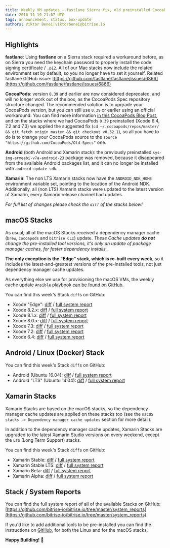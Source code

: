 ```yaml
---
title: Weekly VM updates - fastlane Sierra fix, old preinstalled CocoaPods changes
date: 2016-11-19 21:07 UTC
tags: announcement, status, box-update
authors: Viktor Benei|viktorbenei@bitrise.io
---
```


## Highlights

__fastlane__:
Using __fastlane__ on a Sierra stack required a workaround before,
as on Sierra you need the keychain password to properly install the code signing
certificate / `.p12`. All of our Mac stacks now include the related environment set
by default, so you no longer have to set it yourself.
Related fastlane GitHub issue: [https://github.com/fastlane/fastlane/issues/6866](https://github.com/fastlane/fastlane/issues/6866)

__CocoaPods__:
version `0.39` and earlier are now considered deprecated,
and will no longer work out of the box, as the CocoaPods Spec repository
structure changed. The recommended solution is to upgrade your CocoaPods
version, but you can still use `0.39` or earlier using an official workaround.
You can find more information [in this CocoaPods Blog Post](http://blog.cocoapods.org/Sharding/),
and on the stacks where we had CocoaPods `0.39` preinstalled (Xcode 6.4, 7.2 and 7.3)
we applied the suggested fix (`cd ~/.cocoapods/repos/master/ && git fetch origin master && git checkout v0.32.1`),
so all you have to do is to change your CocoaPods source to the `source "https://github.com/CocoaPods/Old-Specs"` one.

__Android__ (both Android and Xamarin stack):
the previously preinstalled `sys-img-armeabi-v7a-android-23` package was removed,
because it disappeared from the available Android packages list, and it can no longer
be installed with `android update sdk`.

__Xamarin__:
The non LTS Xamarin stacks now have the `ANDROID_NDK_HOME` environment variable set,
pointing to the location of the Android NDK.
Additionally, all (non LTS) Xamarin stacks were updated to the latest version of
Xamarin, every Xamarin release channel had updates.

_For full list of changes please check the `diff` of the stacks below!_

## macOS Stacks

As usual, all of the macOS Stacks received a dependency manager cache (`brew`, `cocoapods` and `bitrise CLI`) update.
*These Cache updates __do not__ change the pre-installed tool versions, it's
only an update of package manager caches, for faster dependency installs.*

**The only exception is the "Edge" stack, which is re-built every week**,
so it includes the latest-and-greatest versions of the pre-installed tools,
not just dependency manager cache updates.

As everything else we use for
provisioning the macOS VMs, the weekly cache update `Ansible` playbook
[can be found on GitHub](https://github.com/bitrise-io/osx-box-bootstrap/blob/master/weekly-cache-update-playbook.yml).

You can find this week's Stack `diff`s on GitHub:

* Xcode "Edge": [diff](https://github.com/bitrise-io/bitrise.io/pull/99/commits/83f39390654d0f7a0dff472ad0170e3ff17af7c7) / [full system report](https://github.com/bitrise-io/bitrise.io/blob/master/system_reports/osx-xcode-edge.log)
* Xcode 8.2.x: [diff](https://github.com/bitrise-io/bitrise.io/pull/99/commits/ee6a74dfcd8c66f2c41cb7b073460ad14cc1ff88) / [full system report](https://github.com/bitrise-io/bitrise.io/blob/master/system_reports/osx-xcode-8.2.x.log)
* Xcode 8.1.x: [diff](https://github.com/bitrise-io/bitrise.io/pull/99/commits/1a620c6278c470bbe22baf464046109c6cf3514f) / [full system report](https://github.com/bitrise-io/bitrise.io/blob/master/system_reports/osx-xcode-8.1.x.log)
* Xcode 8.0.x: [diff](https://github.com/bitrise-io/bitrise.io/pull/99/commits/b2f2118f8bda43d6ec6b8a511e593efcdf97b06d) / [full system report](https://github.com/bitrise-io/bitrise.io/blob/master/system_reports/osx-xcode-8.0.x.log)
* Xcode 7.3: [diff](https://github.com/bitrise-io/bitrise.io/pull/99/commits/1c1e797483e020b543c619bbc517f3b32f653f5f) / [full system report](https://github.com/bitrise-io/bitrise.io/blob/master/system_reports/osx-xcode-7.3.log)
* Xcode 7.2: [diff](https://github.com/bitrise-io/bitrise.io/pull/99/commits/57b5416e17f39dcaeecf83603c2a8c075c87ab0b) / [full system report](https://github.com/bitrise-io/bitrise.io/blob/master/system_reports/osx-xcode-7.2.log)
* Xcode 6.4: [diff](https://github.com/bitrise-io/bitrise.io/pull/99/commits/ec5174156cac8302cdd2ee49abe491fa33c81a34) / [full system report](https://github.com/bitrise-io/bitrise.io/blob/master/system_reports/osx-xcode-6.4.log)


## Android / Linux (Docker) Stack

You can find this week's Stack `diff`s on GitHub:

* Android (Ubuntu 16.04): [diff](https://github.com/bitrise-io/bitrise.io/pull/99/commits/b481cdf51035ef6e288583f90e4eab5f806d0188) / [full system report](https://github.com/bitrise-io/bitrise.io/blob/master/system_reports/linux-docker-android.log)
* Android "LTS" (Ubuntu 14.04): [diff](https://github.com/bitrise-io/bitrise.io/pull/99/commits/c2a80d6d8f55a2a92a49c041ebc3eee7aee1e21b) / [full system report](https://github.com/bitrise-io/bitrise.io/blob/master/system_reports/linux-docker-android-lts.log)


## Xamarin Stacks

Xamarin Stacks are based on the macOS stacks, so the dependency manager cache updates are applied
on these stacks too (see the `macOS stacks -> Dependency manager cache updates` section for more detail).

In addition to the dependency manager cache updates, Xamarin Stacks are upgraded to the latest
Xamarin Studio versions on every weekend, except the `LTS` (Long Term Support) stacks.

You can find this week's Stack `diff`s on GitHub:

* Xamarin Stable: [diff](https://github.com/bitrise-io/bitrise.io/pull/99/commits/94c4b956fc2443a440bf023d5aa3b8e9c514ea7c) / [full system report](https://github.com/bitrise-io/bitrise.io/blob/master/system_reports/osx-xamarin-stable.log)
* Xamarin Stable LTS: [diff](https://github.com/bitrise-io/bitrise.io/pull/99/commits/505feac63cb32b4a7cbb7b1d94f40de65ff16f88) / [full system report](https://github.com/bitrise-io/bitrise.io/blob/master/system_reports/osx-xamarin-stable-LTS.log)
* Xamarin Beta: [diff](https://github.com/bitrise-io/bitrise.io/pull/99/commits/c6a0d48709bb5c488c413534f55f79b94daccc32) / [full system report](https://github.com/bitrise-io/bitrise.io/blob/master/system_reports/osx-xamarin-beta.log)
* Xamarin Alpha: [diff](https://github.com/bitrise-io/bitrise.io/pull/99/commits/50f57c3f0a2f01d0a327c9d789885ef5790ea4cd) / [full system report](https://github.com/bitrise-io/bitrise.io/blob/master/system_reports/osx-xamarin-alpha.log)


## Stack / System Reports

You can find the full system report of all of the available Stacks
on GitHub: [https://github.com/bitrise-io/bitrise.io/tree/master/system_reports](https://github.com/bitrise-io/bitrise.io/tree/master/system_reports).

If you'd like to add additional tools to be pre-installed you can find the
instructions on [GitHub](https://github.com/bitrise-io/bitrise.io#request-a-tool-to-be-pre-installed-on-a-build-machine),
for both the Linux and for the macOS stacks.

**Happy Building!** 🚀

